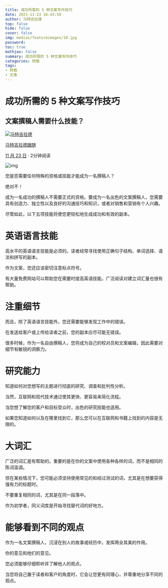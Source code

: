 ```yaml
---
title: 成功所需的 5 种文案写作技巧
date: 2021-11-23 16:43:50
author: 马特吉拉德
top: false
hide: false
cover: false
img: medias/featureimages/10.jpg
password:
toc: true
mathjax: false
summary: 成功所需的 5 种文案写作技巧
categories: 转载
tags:
- 转载
- 文章
---
```

# 成功所需的 5 种文案写作技巧

## 文案撰稿人需要什么技能？

[![马特吉拉德](https://miro.medium.com/fit/c/96/96/1*VP5ZfM9aHJL7d7x3_ITVTQ.jpeg)](https://matgillard.com/?source=post_page-----a7be60065eb4-----------------------------------)

[马特吉拉德](https://matgillard.com/?source=post_page-----a7be60065eb4-----------------------------------)[跟随](https://medium.com/m/signin?actionUrl=https%3A%2F%2Fmedium.com%2F_%2Fsubscribe%2Fuser%2F9ef1cfb5557%2Fa7be60065eb4&operation=register&redirect=https%3A%2F%2Fgoodcopywriting.com%2F5-copywriting-skills-you-need-to-succeed-a7be60065eb4&user=Mat+Gillard&userId=9ef1cfb5557&source=post_page-9ef1cfb5557----a7be60065eb4---------------------follow_byline--------------)

[11 月 23 日](https://goodcopywriting.com/5-copywriting-skills-you-need-to-succeed-a7be60065eb4?source=post_page-----a7be60065eb4-----------------------------------) · 2分钟阅读

![img](https://miro.medium.com/max/1400/1*iAg35spPJaEcUtsCcLA9kg.jpeg)

您是否需要任何特殊的资格或技能才能成为一名撰稿人？

绝对不！

成为一名成功的撰稿人不需要正式的资格。要成为一名出色的文案撰稿人，您需要具有创造力、独立性以及良好的沟通技巧和知识，或者对销售和营销有个人兴趣。

尽管如此，以下五项技能将使您更轻松地生成成功和有效的副本。

# 英语语言技能

高水平的英语语言技能是必须的。读者经常寻找使用正确句子结构、单词选择、语法和拼写的副本。

作为文案，您还应该密切注意标点符号。

有大量免费网站可以帮助您在需要时提高英语技能。广泛阅读对建立词汇量也很有帮助。

# 注重细节

而且，除了英语语言技能外，您还需要能够发现工作中的错误。

在发送给客户或上传给读者之前，您的副本应尽可能无错误。

很多时候，作为一名自由撰稿人，您将成为自己的校对员和文案编辑，因此需要对细节有敏锐的洞察力。

# 研究能力

知道如何对您想写的主题进行彻底的研究、调查和批判性分析。

当然，互联网和现代技术通过使其更快、更容易来简化流程。

当您想了解您的客户和目标受众时，出色的研究技能也适用。

如果您知道如何以及在哪里找到它，那么您可以在互联网和书籍上找到的内容是无限的。

# 大词汇

广泛的词汇是有帮助的。重要的是在你的文案中使用各种各样的词，而不是相同的陈词滥调。

但在某些情况下，您可能必须坚持使用常见的和经过测试的词，尤其是在想要获得强有力的标题时。

不要重复相同的词，尤其是在同一段落中。

作为初学者，同义词库是开始寻找替代词的好地方。

# 能够看到不同的观点

作为一名文案撰稿人，沉浸在别人的故事或经历中，发挥两全其美的作用。

你的意见和他们的意见。

您必须能够仔细聆听并了解他人的观点。

当您将自己置于读者和客户的角度时，它会让您更有同理心，并尊重地分享不同的观点。
